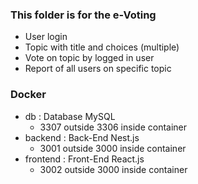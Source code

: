 ### This folder is for the e-Voting
- User login
- Topic with title and choices (multiple)
- Vote on topic by logged in user
- Report of all users on specific topic

### Docker
- db : Database MySQL
  - 3307 outside 3306 inside container
- backend : Back-End Nest.js
  - 3001 outside 3000 inside container
- frontend : Front-End React.js
  - 3002 outside 3000 inside container
